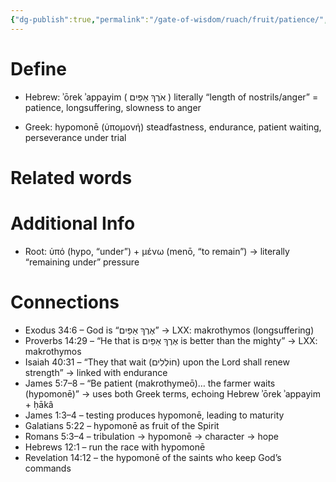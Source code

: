 ```yaml
---
{"dg-publish":true,"permalink":"/gate-of-wisdom/ruach/fruit/patience/","tags":["#GateWisdom","RuachFruit"]}
---
```


# Define
- Hebrew:  ʾōrek ʾappayim ( אֹרֶךְ אַפַּיִם ) literally “length of nostrils/anger” = patience, longsuffering, slowness to anger

- Greek: hypomonē (ὑπομονή) steadfastness, endurance, patient waiting, perseverance under trial

# Related words


# Additional Info
- Root: ὑπό (hypo, “under”) + μένω (menō, “to remain”) → literally “remaining under” pressure

# Connections
- Exodus 34:6 – God is “אֶרֶךְ אַפַּיִם” → LXX: makrothymos (longsuffering)
- Proverbs 14:29 – “He that is אֶרֶךְ אַפַּיִם is better than the mighty” → LXX: makrothymos
- Isaiah 40:31 – “They that wait (חוֹלְלִים) upon the Lord shall renew strength” → linked with endurance
- James 5:7–8 – “Be patient (makrothymeō)… the farmer waits (hypomonē)” → uses both Greek terms, echoing Hebrew ʾōrek ʾappayim + ḥākâ
- James 1:3–4 – testing produces hypomonē, leading to maturity
- Galatians 5:22 – hypomonē as fruit of the Spirit
- Romans 5:3–4 – tribulation → hypomonē → character → hope
- Hebrews 12:1 – run the race with hypomonē
- Revelation 14:12 – the hypomonē of the saints who keep God’s commands

